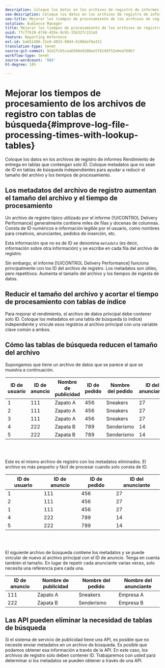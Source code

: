 ```yaml
---
description: Coloque los datos en los archivos de registro de informes Rendimiento de entrega en tablas que contengan solo ID. Coloque metadatos que no sean de ID en tablas de búsqueda independientes para ayudar a reducir el tamaño del archivo y los tiempos de procesamiento.
seo-description: Coloque los datos en los archivos de registro de informes Rendimiento de entrega en tablas que contengan solo ID. Coloque metadatos que no sean de ID en tablas de búsqueda independientes para ayudar a reducir el tamaño del archivo y los tiempos de procesamiento.
seo-title: Mejorar los tiempos de procesamiento de los archivos de registro con tablas de búsqueda
solution: Audience Manager
title: Mejorar los tiempos de procesamiento de los archivos de registro con tablas de búsqueda
uuid: ffc77618-474b-455e-9c91-15b32fc151a5
feature: Reporting Reference
exl-id: bab51406-21e9-4033-90d4-6100daf6a311
translation-type: tm+mt
source-git-commit: 92e2fcb5cea6560e9288ee5f819df52e9e4768b7
workflow-type: tm+mt
source-wordcount: '503'
ht-degree: 18%

---
```


# Mejorar los tiempos de procesamiento de los archivos de registro con tablas de búsqueda{#improve-log-file-processing-times-with-lookup-tables}

Coloque los datos en los archivos de registro de informes Rendimiento de entrega en tablas que contengan solo ID. Coloque metadatos que no sean de ID en tablas de búsqueda independientes para ayudar a reducir el tamaño del archivo y los tiempos de procesamiento.

<!-- 

c_lookup_tables.xml

 -->

## Los metadatos del archivo de registro aumentan el tamaño del archivo y el tiempo de procesamiento

Un archivo de registro típico utilizado por el informe [!UICONTROL Delivery Performance] generalmente contiene miles de filas y docenas de columnas. Consta de ID numéricos e información legible por el usuario, como nombres para creativos, anunciantes, pedidos de inserción, etc.

Esta información que no es de ID se denomina *`metadata`* (es decir, información sobre otra información) y se escribe en cada fila del archivo de registro.

Sin embargo, el informe [!UICONTROL Delivery Performance] funciona principalmente con los ID del archivo de registro. Los metadatos son útiles, pero repetitivos. Aumenta el tamaño del archivo y los tiempos de ingesta de datos.

## Reducir el tamaño del archivo y acortar el tiempo de procesamiento con tablas de índice

Para mejorar el rendimiento, el archivo de datos principal debe contener solo ID. Coloque los metadatos en una tabla de búsqueda (o índice) independiente y vincule esos registros al archivo principal con una variable clave común a ambos.

## Cómo las tablas de búsqueda reducen el tamaño del archivo

Supongamos que tiene un archivo de datos que se parece al que se muestra a continuación.

| ID de usuario | ID de anuncio | Nombre de publicidad | ID de pedido | Nombre del pedido | ID del anunciante | Nombre del anunciante |
|---|---|---|---|---|---|---|
| 1 | 111 | Zapato A | 456 | Sneakers | 27 | Empresa A |
| 2 | 111 | Zapato A | 456 | Sneakers | 27 | Empresa A |
| 3 | 111 | Zapato A | 456 | Sneakers | 27 | Empresa A |
| 4 | 222 | Zapata B | 789 | Senderismo | 14 | Empresa B |
| 5 | 222 | Zapata B | 789 | Senderismo | 14 | Empresa B |

<br> 

Este es el mismo archivo de registro con los metadatos eliminados. El archivo es más pequeño y fácil de procesar cuando solo consta de ID.

| ID de usuario | ID de anuncio | ID de pedido | ID del anunciante |
|---|---|---|---|
| 1 | 111 | 456 | 27 |
| 2 | 111 | 456 | 27 |
| 1 | 111 | 456 | 27 |
| 4 | 222 | 789 | 14 |
| 5 | 222 | 789 | 14 |

<br> 

El siguiente archivo de búsqueda contiene los metadatos y se puede vincular de nuevo al archivo principal con el ID de anuncio. Tenga en cuenta también el tamaño. En lugar de repetir cada anunciante varias veces, solo necesita una referencia para cada una.

| ID de anuncio | Nombre de publicidad | Nombre del pedido | Nombre del anunciante |
|---|---|---|---|
| 111 | Zapato A | Sneakers | Empresa A |
| 222 | Zapata B | Senderismo | Empresa B |

## Las API pueden eliminar la necesidad de tablas de búsqueda

Si el sistema de servicio de publicidad tiene una API, es posible que no necesite enviar metadatos en un archivo de búsqueda. Es posible que podamos obtener esa información a través de la API. En este caso, los archivos de registro solo deben contener ID. Trabajaremos con usted para determinar si los metadatos se pueden obtener a través de una API.
